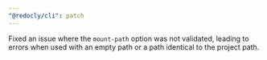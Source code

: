 ```yaml
---
"@redocly/cli": patch
---
```


Fixed an issue where the `mount-path` option was not validated, leading to errors when used with an empty path or a path identical to the project path.
